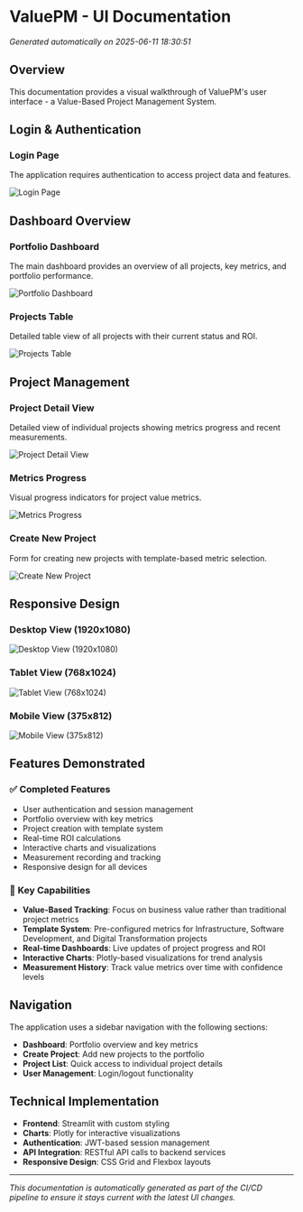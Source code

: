 # ValuePM - UI Documentation

*Generated automatically on 2025-06-11 18:30:51*

## Overview

This documentation provides a visual walkthrough of ValuePM's user interface - a Value-Based Project Management System.

## Login & Authentication

### Login Page
The application requires authentication to access project data and features.

![Login Page](screenshots/01_login_page.png)

## Dashboard Overview

### Portfolio Dashboard
The main dashboard provides an overview of all projects, key metrics, and portfolio performance.

![Portfolio Dashboard](screenshots/02_dashboard_overview.png)

### Projects Table
Detailed table view of all projects with their current status and ROI.

![Projects Table](screenshots/05_projects_table.png)

## Project Management

### Project Detail View
Detailed view of individual projects showing metrics progress and recent measurements.

![Project Detail View](screenshots/06_project_detail.png)

### Metrics Progress
Visual progress indicators for project value metrics.

![Metrics Progress](screenshots/07_metrics_progress.png)

### Create New Project
Form for creating new projects with template-based metric selection.

![Create New Project](screenshots/09_create_project.png)

## Responsive Design

### Desktop View (1920x1080)
![Desktop View (1920x1080)](screenshots/10_desktop_view.png)

### Tablet View (768x1024)
![Tablet View (768x1024)](screenshots/10_tablet_view.png)

### Mobile View (375x812)
![Mobile View (375x812)](screenshots/10_mobile_view.png)

## Features Demonstrated

### ✅ Completed Features
- User authentication and session management
- Portfolio overview with key metrics
- Project creation with template system
- Real-time ROI calculations
- Interactive charts and visualizations
- Measurement recording and tracking
- Responsive design for all devices

### 🚀 Key Capabilities
- **Value-Based Tracking**: Focus on business value rather than traditional project metrics
- **Template System**: Pre-configured metrics for Infrastructure, Software Development, and Digital Transformation projects
- **Real-time Dashboards**: Live updates of project progress and ROI
- **Interactive Charts**: Plotly-based visualizations for trend analysis
- **Measurement History**: Track value metrics over time with confidence levels

## Navigation

The application uses a sidebar navigation with the following sections:
- **Dashboard**: Portfolio overview and key metrics
- **Create Project**: Add new projects to the portfolio
- **Project List**: Quick access to individual project details
- **User Management**: Login/logout functionality

## Technical Implementation

- **Frontend**: Streamlit with custom styling
- **Charts**: Plotly for interactive visualizations
- **Authentication**: JWT-based session management
- **API Integration**: RESTful API calls to backend services
- **Responsive Design**: CSS Grid and Flexbox layouts

---

*This documentation is automatically generated as part of the CI/CD pipeline to ensure it stays current with the latest UI changes.*
